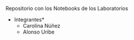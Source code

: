 Repositorio con los Notebooks de los Laboratorios

* Integrantes*
  - Carolina Núñez
  - Alonso Uribe

